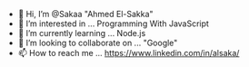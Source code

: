 - 👋 Hi, I’m @Sakaa "Ahmed El-Sakka"
- 👀 I’m interested in ... Programming With JavaScript
- 🌱 I’m currently learning ... Node.js 
- 💞️ I’m looking to collaborate on ... "Google"
- 📫 How to reach me ... https://www.linkedin.com/in/alsaka/
